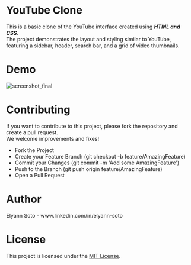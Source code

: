 <h1>YouTube Clone</h1>
This is a basic clone of the YouTube interface created using <i><b>HTML and CSS</b></i>. <br>The project demonstrates the layout and styling similar to YouTube, featuring a sidebar, header, search bar, and a grid of video thumbnails.

<h1>Demo</h1>

![screenshot_final](https://github.com/elyannmarih/Youtube-Clone/assets/126211501/52a766bd-6846-4612-b4f1-067b60b5282a)

<h1>Contributing</h1>
If you want to contribute to this project, please fork the repository and create a pull request. <br>
We welcome improvements and fixes!

- Fork the Project
- Create your Feature Branch (git checkout -b feature/AmazingFeature)
- Commit your Changes (git commit -m 'Add some AmazingFeature')
- Push to the Branch (git push origin feature/AmazingFeature)
- Open a Pull Request

<h1>Author</h1>
Elyann Soto - www.linkedin.com/in/elyann-soto

<h1>License</h1>
This project is licensed under the <a href="https://choosealicense.com/licenses/mit/">MIT License</a>.
